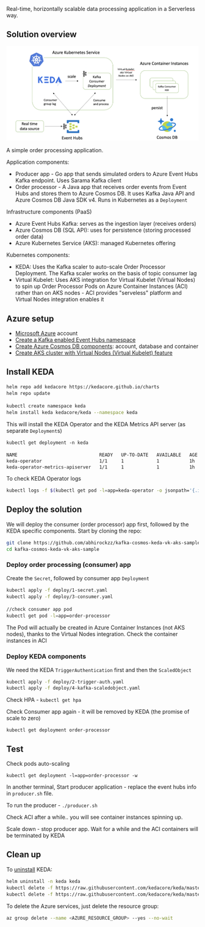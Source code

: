 Real-time, horizontally scalable data processing application in a Serverless way.

## Solution overview

![](arch.png)

A simple order processing application.

Application components:

- Producer app - Go app that sends simulated orders to Azure Event Hubs Kafka endpoint. Uses Sarama Kafka client
- Order processor - A Java app that receives order events from Event Hubs and stores them to Azure Cosmos DB. It uses Kafka Java API and Azure Cosmos DB Java SDK v4. Runs in Kubernetes as a `Deployment`

Infrastructure components (PaaS)

- Azure Event Hubs Kafka: serves as the ingestion layer (receives orders)
- Azure Cosmos DB (SQL API): uses for persistence (storing processed order data)
- Azure Kubernetes Service (AKS): managed Kubernetes offering

Kubernetes components:

- KEDA: Uses the Kafka scaler to auto-scale Order Processor Deployment. The Kafka scaler works on the basis of topic consumer lag
- Virtual Kubelet: Uses AKS integration for Virtual Kubelet (Virtual Nodes) to spin up Order Processor Pods on Azure Container Instances (ACI) rather than on AKS nodes - ACI provides "serveless" platform and Virtual Nodes integration enables it

## Azure setup

- [Microsoft Azure](https://azure.microsoft.com/free/?WT.mc_id=github-kafkacosmoskedavkakssample-abhishgu) account
- [Create a Kafka enabled Event Hubs namespace](https://docs.microsoft.com/azure/event-hubs/event-hubs-quickstart-kafka-enabled-event-hubs?WT.mc_id=github-kafkacosmoskedavkakssample-abhishgu#create-a-kafka-enabled-event-hubs-namespace)
- [Create Azure Cosmos DB components](https://docs.microsoft.com/azure/cosmos-db/create-cosmosdb-resources-portal?WT.mc_id=github-kafkacosmoskedavkakssample-abhishgu): account, database and container
- [Create AKS cluster with Virtual Nodes (Virtual Kubelet) feature](https://docs.microsoft.com/azure/aks/virtual-nodes-portal?WT.mc_id=github-kafkacosmoskedavkakssample-abhishgu)

## Install KEDA

```bash
helm repo add kedacore https://kedacore.github.io/charts
helm repo update

kubectl create namespace keda
helm install keda kedacore/keda --namespace keda
```

This will install the KEDA Operator and the KEDA Metrics API server (as separate `Deployment`s)

```
kubectl get deployment -n keda

NAME                              READY   UP-TO-DATE   AVAILABLE   AGE
keda-operator                     1/1     1            1           1h
keda-operator-metrics-apiserver   1/1     1            1           1h
```

To check KEDA Operator logs

```bash
kubectl logs -f $(kubectl get pod -l=app=keda-operator -o jsonpath='{.items[0].metadata.name}' -n keda) -n keda
```

## Deploy the solution

We will deploy the consumer (order processor) app first, followed by the KEDA specific components. Start by cloning the repo:

```bash
git clone https://github.com/abhirockzz/kafka-cosmos-keda-vk-aks-sample
cd kafka-cosmos-keda-vk-aks-sample
```

### Deploy order processing (consumer) app

Create the `Secret`, followed by consumer app `Deployment`


```bash
kubectl apply -f deploy/1-secret.yaml
kubectl apply -f deploy/3-consumer.yaml

//check consumer app pod
kubectl get pod -l=app=order-processor
```

The Pod will actually be created in Azure Container Instances (not AKS nodes), thanks to the Virtual Nodes integration. Check the container instances in ACI

### Deploy KEDA components

We need the KEDA `TriggerAuthentication` first and then the `ScaledObject`

```bash
kubectl apply -f deploy/2-trigger-auth.yaml
kubectl apply -f deploy/4-kafka-scaledobject.yaml
```

Check HPA - `kubectl get hpa`

Check Consumer app again - it will be removed by KEDA (the promise of scale to zero)

```
kubectl get deployment order-processor
```

## Test

Check pods auto-scaling

```
kubectl get deployment -l=app=order-processor -w
```

In another terminal, Start producer application - replace the event hubs info in `producer.sh` file.

To run the producer - `./producer.sh`

Check ACI after a while.. you will see container instances spinning up.

Scale down - stop producer app. Wait for a while and the ACI containers will be terminated by KEDA

## Clean up

To [uninstall](https://keda.sh/docs/deploy/#uninstalling-keda) KEDA:

```bash
helm uninstall -n keda keda
kubectl delete -f https://raw.githubusercontent.com/kedacore/keda/master/deploy/crds/keda.k8s.io_scaledobjects_crd.yaml
kubectl delete -f https://raw.githubusercontent.com/kedacore/keda/master/deploy/crds/keda.k8s.io_triggerauthentications_crd.yaml
```

To delete the Azure services, just delete the resource group:

```bash
az group delete --name <AZURE_RESOURCE_GROUP> --yes --no-wait
```